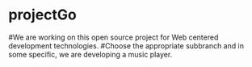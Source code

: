 # projectGo
#We are working on this open source project for Web centered development technologies.
#Choose the appropriate subbranch and in some specific, we are developing a music player.

